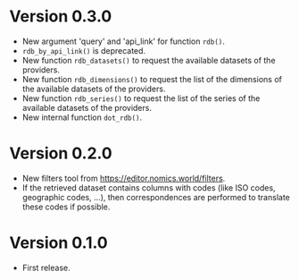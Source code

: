 # Version 0.3.0

* New argument 'query' and 'api_link' for function `rdb()`.
* `rdb_by_api_link()` is deprecated.
* New function `rdb_datasets()` to request the available datasets of the providers.
* New function `rdb_dimensions()` to request the list of the dimensions of the available datasets of the providers.
* New function `rdb_series()` to request the list of the series of the available datasets of the providers.
* New internal function `dot_rdb()`.

# Version 0.2.0

* New filters tool from <https://editor.nomics.world/filters>.
* If the retrieved dataset contains columns with codes (like ISO codes,
  geographic codes, ...), then correspondences are performed to translate
  these codes if possible.

# Version 0.1.0

* First release.

